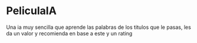 # PeliculaIA

Una ia muy sencilla que aprende las palabras de los titulos que le pasas, les da un valor y recomienda en base a este y un rating
